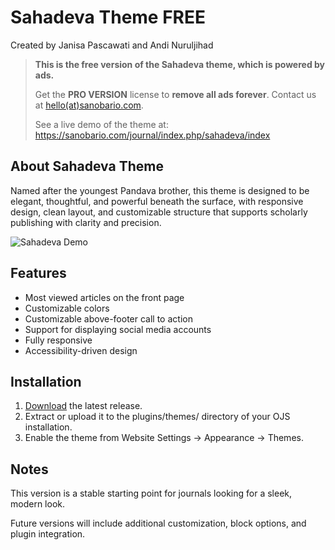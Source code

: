 # Sahadeva Theme FREE

Created by Janisa Pascawati and Andi Nuruljihad

> **This is the free version of the Sahadeva theme, which is powered by ads.**
>
> Get the **PRO VERSION** license to **remove all ads forever**. Contact us at [hello(at)sanobario.com](mailto:hello@sanobario.com).
>
> See a live demo of the theme at: <https://sanobario.com/journal/index.php/sahadeva/index>

## About Sahadeva Theme

Named after the youngest Pandava brother, this theme is designed to be elegant, thoughtful, and powerful beneath the surface, with responsive design, clean layout, and customizable structure that supports scholarly publishing with clarity and precision.

![Sahadeva Demo](sahadeva_demo.gif)

## Features

- Most viewed articles on the front page
- Customizable colors
- Customizable above-footer call to action
- Support for displaying social media accounts
- Fully responsive
- Accessibility-driven design

## Installation

1. [Download](https://github.com/Sanobar-io/sahadeva-theme/releases) the latest release.
2. Extract or upload it to the plugins/themes/ directory of your OJS installation.
3. Enable the theme from Website Settings → Appearance → Themes.

## Notes

This version is a stable starting point for journals looking for a sleek, modern look.

Future versions will include additional customization, block options, and plugin integration.

